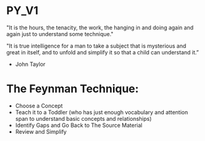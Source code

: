 # PY_V1

"It is the hours, the tenacity, the work, the hanging in and doing again and again just to understand some technique."

"It is true intelligence for a man to take a subject that is mysterious and great in itself, and to unfold and simplify it so that a child can understand it.”
- John Taylor 

# The Feynman Technique:

- Choose a Concept
- Teach it to a Toddler (who has just enough vocabulary and attention span to understand basic concepts and relationships)
- Identify Gaps and Go Back to The Source Material
- Review and Simplify